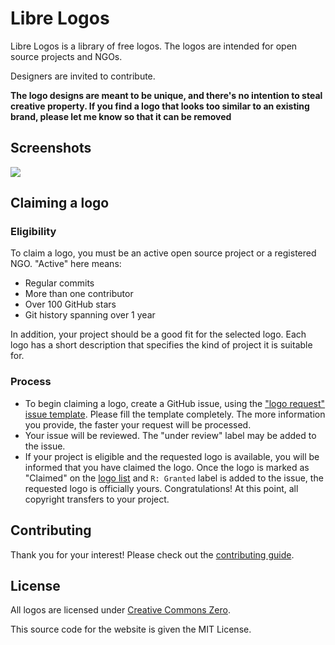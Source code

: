 # Libre Logos

Libre Logos is a library of free logos.
The logos are intended for open source projects and NGOs.

Designers are invited to contribute.

**The logo designs are meant to be unique, and there's no intention to steal creative property. If you find a logo that looks too similar to an existing brand, please let me know so that it can be removed**

## Screenshots

![](screenshot.png)

## Claiming a logo

### Eligibility
To claim a logo, you must be an active open source project or a registered NGO. "Active" here means:
- Regular commits 
- More than one contributor
- Over 100 GitHub stars
- Git history spanning over 1 year

In addition, your project should be a good fit for the selected logo. Each logo has a short description that specifies the kind of project it is suitable for.

### Process
- To begin claiming a logo, create a GitHub issue, using the ["logo request" issue template](https://github.com/enjeck/libre-logos/issues/new?assignees=&labels=logo+request&template=logo-request.md&title=Logo+request). Please fill the template completely. The more information you provide, the faster your request will be processed.
- Your issue will be reviewed. The "under review" label may be added to the issue.
- If your project is eligible and the requested logo is available, you will be informed that you have claimed the logo. Once the logo is marked as "Claimed" on the [logo list](src/data/logos.js) and `R: Granted` label is added to the issue, the requested logo is officially yours. Congratulations! At this point, all copyright transfers to your project. 

## Contributing

Thank you for your interest! Please check out the [contributing guide](CONTRIBUTING.md).

## License

All logos are licensed under [Creative Commons Zero](LICENSE).

This source code for the website is given the MIT License.
